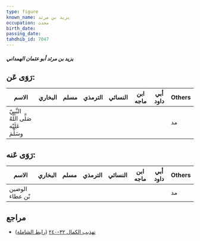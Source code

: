 ```yaml
---
type: figure
known_name: يزيد بن مرثد
occupation: محدث
birth_date:
passing_date:
tahdhib_id: 7047
---
```

##### يزيد بن مرثد أبو عثمان الهمداني

## رَوَى عَن:
| الاسم                                     | البخاري | مسلم | الترمذي | النسائي | ابن ماجه | أبي داود | Others |
| ----------------------------------------- | ------- | ---- | ------- | ------- | -------- | -------- | ------ |
| النَّبِيّ صَلَّى اللَّهُ عَلَيْه وسَلَّمَ |         |      |         |         |          |          | مد     |
## رَوَى عَنه:
| الاسم           | البخاري | مسلم | الترمذي | النسائي | ابن ماجه | أبي داود | Others |
| --------------- | ------- | ---- | ------- | ------- | -------- | -------- | ------ |
| الوضين بْن عطاء |         |      |         |         |          |          | مد     |
## مراجع
- [تهذيب الكمال ٣٢-٢٤٠](obsidian://open?vault=Tahdhib-al-Kamal&file=Figures/٧٠٤٧-يزيد%20بن%20مرثد%20أبو%20عثمان%20الهمداني) ([رابط الشاملة](https://shamela.ws/book/3722/17354))